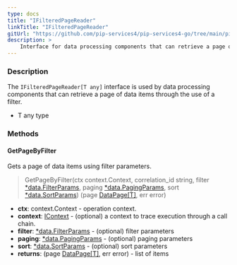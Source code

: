 ```yaml
---
type: docs
title: "IFilteredPageReader"
linkTitle: "IFilteredPageReader"
gitUrl: "https://github.com/pip-services4/pip-services4-go/tree/main/pip-services4-persistence-go"
description: >
    Interface for data processing components that can retrieve a page of data items by a filter.
---
```


### Description

The `IFilteredPageReader[T any]` interface is used by data processing components that can retrieve a page of data items through the use of a filter.

- T any type

### Methods

#### GetPageByFilter
Gets a page of data items using filter parameters.

> GetPageByFilter(ctx context.Context, correlation_id string, filter [*data.FilterParams](../../../data/query/filter_params), paging [*data.PagingParams](../../../data/query/paging_params), sort [*data.SortParams](../../..//data/query/sort_params)) (page [DataPage[T]](../../../data/query/data_page), err error)

- **ctx**: context.Context - operation context.
- **context**: [IContext](../../../components/context/icontext) - (optional) a context to trace execution through a call chain.
- **filter**: [*data.FilterParams](../../../data/query/filter_params) - (optional) filter parameters
- **paging**: [*data.PagingParams](../../../data/query/paging_params) -  (optional) paging parameters
- **sort**: [*data.SortParams](../../../data/query/sort_params) - (optional) sort parameters
- **returns**: (page [DataPage[T]](../../../data/query/data_page), err error) - list of items


